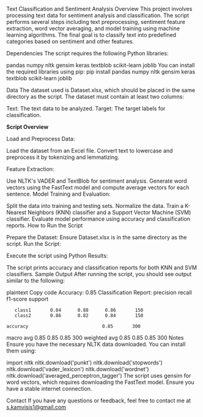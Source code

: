 Text Classification and Sentiment Analysis
Overview
This project involves processing text data for sentiment analysis and classification. The script performs several steps including text preprocessing, sentiment feature extraction, word vector averaging, and model training using machine learning algorithms. The final goal is to classify text into predefined categories based on sentiment and other features.

Dependencies
The script requires the following Python libraries:

pandas
numpy
nltk
gensim
keras
textblob
scikit-learn
joblib
You can install the required libraries using pip:
pip install pandas numpy nltk gensim keras textblob scikit-learn joblib

Data
The dataset used is Dataset.xlsx, which should be placed in the same directory as the script. The dataset must contain at least two columns:

Text: The text data to be analyzed.
Target: The target labels for classification.

**Script Overview**

Load and Preprocess Data:

Load the dataset from an Excel file.
Convert text to lowercase and preprocess it by tokenizing and lemmatizing.

Feature Extraction:

Use NLTK's VADER and TextBlob for sentiment analysis.
Generate word vectors using the FastText model and compute average vectors for each sentence.
Model Training and Evaluation:

Split the data into training and testing sets.
Normalize the data.
Train a K-Nearest Neighbors (KNN) classifier and a Support Vector Machine (SVM) classifier.
Evaluate model performance using accuracy and classification reports.
How to Run the Script

Prepare the Dataset:
Ensure Dataset.xlsx is in the same directory as the script.
Run the Script:

Execute the script using Python
Results:

The script prints accuracy and classification reports for both KNN and SVM classifiers.
Sample Output
After running the script, you should see output similar to the following:

plaintext
Copy code
Accuracy: 0.85
Classification Report:
              precision    recall  f1-score   support

       class1       0.84      0.88      0.86       150
       class2       0.86      0.82      0.84       150

    accuracy                           0.85       300
   macro avg       0.85      0.85      0.85       300
weighted avg       0.85      0.85      0.85       300
Notes
Ensure you have the necessary NLTK data downloaded. You can install them using:


import nltk
nltk.download('punkt')
nltk.download('stopwords')
nltk.download('vader_lexicon')
nltk.download('wordnet')
nltk.download('averaged_perceptron_tagger')
The script uses gensim for word vectors, which requires downloading the FastText model. Ensure you have a stable internet connection.

Contact
If you have any questions or feedback, feel free to contact me at s.kamvisis1@gmail.com
